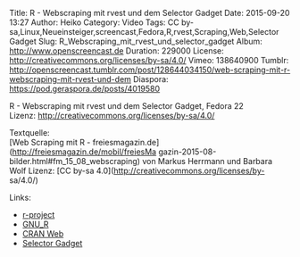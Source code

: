 Title: R - Webscraping mit rvest und dem Selector Gadget
Date: 2015-09-20 13:27
Author: Heiko
Category: Video
Tags: CC by-sa,Linux,Neueinsteiger,screencast,Fedora,R,rvest,Scraping,Web,Selector Gadget
Slug: R_Webscraping_mit_rvest_und_selector_gadget
Album: http://www.openscreencast.de
Duration: 229000
License: http://creativecommons.org/licenses/by-sa/4.0/
Vimeo: 138640900
Tumblr: http://openscreencast.tumblr.com/post/128644034150/web-scraping-mit-r-webscraping-mit-rvest-und-dem
Diaspora: https://pod.geraspora.de/posts/4019580

R - Webscraping mit rvest und dem Selector Gadget, Fedora 22  
Lizenz: <http://creativecommons.org/licenses/by-sa/4.0/>  
  
Textquelle:  
[Web Scraping mit R - freiesmagazin.de](http://freiesmagazin.de/mobil/freiesMa
gazin-2015-08-bilder.html#fm_15_08_webscraping) von Markus Herrmann und
Barbara Wolf Lizenz: [CC by-sa 4.0](http://creativecommons.org/licenses/by-
sa/4.0/)

Links:

  * [r-project](http://www.r-project.org/ "Link zu r-project.org/" )
  * [GNU_R](http://de.wikibooks.org/wiki/GNU_R "Link zu de.wikibooks.org" )
  * [CRAN Web](http://cran.r-project.org/web/views/WebTechnologies.html "Link zu r-project.org" )
  * [Selector Gadget](https://cran.r-project.org/web/packages/rvest/vignettes/selectorgadget.html "Link zu r-project.org" )

